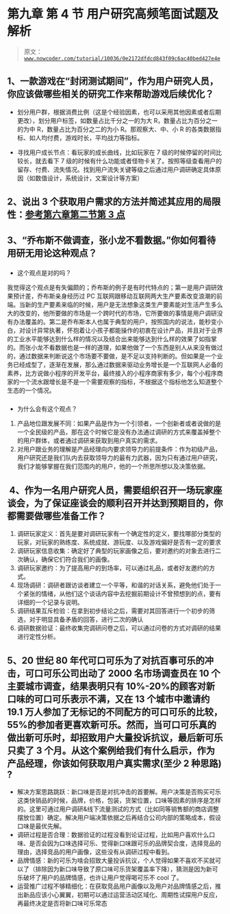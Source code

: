 # 第九章 第 4 节 用户研究高频笔面试题及解析

> 原文：[`www.nowcoder.com/tutorial/10036/0e2172dfdcd843f09c6ac40bed427e4e`](https://www.nowcoder.com/tutorial/10036/0e2172dfdcd843f09c6ac40bed427e4e)

## 1、一款游戏在“封闭测试期间”，作为用户研究人员，你应该做哪些相关的研究工作来帮助游戏后续优化？

*   划分用户群，根据消费比例（这是个经验因素，也可以采用其他因素或者后期更改），划分用户标签，如数量占比千分之一的为大 R，数量占比为百分之一的为中 R，数量占比为百分之二的为小 R。那观察大、中、小 R 的各类数据指标、如人均付费，游戏时长，平均战力等指标。

*   寻找用户成长节点：看玩家的成长曲线，比如玩家在 7 级的时候停留的时间比较长，就去看下 7 级的时候有什么功能或者怪物卡关了。按照等级查看用户的留存、付费、流失情况。找到用户流失关键等级之后通过用户调研确定具体原因（如数值设计，系统设计，文案设计等方案）

## 2、说出 3 个获取用户需求的方法并简述其应用的局限性：[参考第六章第二节第 3 点](https://www.nowcoder.com/tutorial/10036/bee7ff193e70439eb0b30dc1072fe5dd)

## 3、“乔布斯不做调查，张小龙不看数据。”你如何看待用研无用论这种观点？

### 

*   这个观点是对的吗？

我觉得这个观点是有失偏颇的；乔布斯的例子是有时代特点的；第一是用户调研效果预计差，乔布斯亲身经历过 PC 互联网跟移动互联网两大生产要素改变浪潮的前端。当新的生产要素来临的时候，用户是无法想象这类生产要素能对生活产生多么大的改变的，他所要做的市场是一个跨时代的市场，它所要做的事情是用户调研没有办法覆盖的。第二是乔布斯本人也属于典型的用户，按照国内的说法，能秒变小白，对设计异常执著，怀抱着让小孩子都能操作的初衷在设计产品，并且对于业界的工业水平能够达到什么样的情况以及结合出来能够达到什么样的效果了如指掌的。而张小龙不看数据也是一样的道理，如果他做了一个东西是别人从来没有做过的，通过数据来判断说这个市场要不要做，是不足以支持判断的。但如果是一个业务已经成型了，逐渐在发展，那么通过数据来驱动业务增长是一个互联网人必备的素养，比方说做小程序的开发平台，最终接入的小程序商家有多少，每个小程序商家的一个流水跟增长是不是一个需要观察的指标，不根据这个指标他怎么知道整个生态的一个情况。

### 

*   为什么会有这个观点？

1.  产品地位跟发展不同：如果产品是作为一个引领者，一个创新者或者说做的是一个全民级的产品，那在这个时候它是没有办法通过调研的方式来覆盖掉整个的用户群体，或者通过调研来获取到用户真实的需求。
2.  对用户跟业务的理解是产品经理向内要求领导力的前提条件：作为初级产品，用户研究还是我们队内去获取领导力的最有力武器，因为只有通过用户研究，我们才能够掌握在我们范围内的用户，他的一个所思所想以及决策依据。

##  4、作为一名用户研究人员，需要组织召开一场玩家座谈会，为了保证座谈会的顺利召开并达到预期目的，你都需要做哪些准备工作？

1.  调研玩家定义：首先是要对调研玩家有一个确定性的定义，要找哪部分类型的玩家，对玩家的熟练度、系统成就、游玩度、以及游戏偏好是否有一定的要求
2.  调研玩家信息收集：确定好了典型的玩家画像之后，要对邀约的对象去进行二次确认，确保它们符合我们的画像。
3.  调研玩家邀约：为了提高用户的到场率，可以通过礼品，或者好友邀约的方式。
4.  现场调研：调研者跟访谈者建立一个平等，和谐的对话关系，避免他们处于一个紧张的情绪，从他们这个谈话内容中去挖掘前期设计不曾预想到的点，要有详细的一个记录与说明。
5.  调研结果互斥检验：在拿到初步结论之后，需要对其回答进行一个初步的筛选，对于明显具备矛盾的回答，进行二次的确认
6.  调研数据验证：最终收集完调研问卷之后，可以通过问卷的方式对调研的结果进行定性分析。

## 5、20 世纪 80 年代可口可乐为了对抗百事可乐的冲击，可口可乐公司出动了 2000 名市场调查员在 10 个主要城市调查，结果表明只有 10%-20%的顾客对新口味的可口可乐表示不满，又在 13 个城市中邀请约 19.1 万人参加了无标记的不同配方的可口可乐的比较，55%的参加者更喜欢新可乐。然而，当可口可乐真的做出新可乐时，却招致用户大量投诉抗议，最后新可乐只卖了 3 个月。从这个案例给我们有什么启示，作为产品经理，你该如何获取用户真实需求(至少 2 种思路) ?

*   解决方案思路跳跃：新口味是否是对抗冲击的首要解。用户决策是否购买可乐这类快销品的时候，品牌，价格，包装，货架位置，口味等因素的排序是怎样的。这里可通过用户调研&线下流量测试的方式（比如同等销售额的商店调整摆放位置）确定。解决用户端决策依据之后再结合公司内部的策略成本，假设口味是最优先解。
*   调研过程是否合理：数据验证的过程没看到论证过程，比如用户喜欢什么口味、是否会因为口味选择可乐、觉得新口味跟可乐的品牌契合度，选择竞品的理由，选择竞品的用户画像，这些没有从调研过程中看到。
*   品牌情感：新的可乐为啥会招致大量投诉抗议，个人觉得如果不喜欢不买就可以了（排除因为新口味导致了原口味可乐货架覆盖率下降），猜测是因为新可乐破坏了用户的品牌情感，也许让用户觉得喝可乐不 cool 了。
*   运营推广过程不够精细化：在获取竞品用户画像以及用户对品牌情感之后，推出新品应该小心翼翼，初期可以通过运营活动区域化、周期性试探用户反应，再最终决定是否将新口味可乐常态